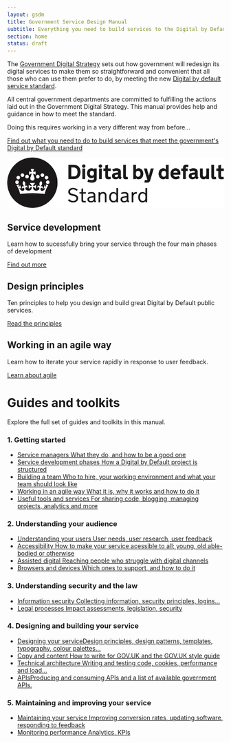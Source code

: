 ```yaml
---
layout: gsdm
title: Government Service Design Manual
subtitle: Everything you need to build services to the Digital by Default standard
section: home
status: draft
---
```


<div class="guides-intro">
  <p>
  The <a href="http://publications.cabinetoffice.gov.uk/digital/">Government Digital Strategy</a> sets out how government will redesign its digital services to make them so straightforward and convenient that all those who can use them prefer to do, by meeting the new <a href="/digital-by-default">Digital by default service standard</a>.
  </p>
  <p>
  All central government departments are committed to fulfilling the actions laid out in the Government Digital Strategy.  This manual provides help and guidance in how to meet the standard.
  </p>
  <p>
    Doing this requires working in a very different way from before...
  </p>
</div>

<div class="home-page-hero"> 
  <a href="/digital-by-default/">
  <p>Find out what you need to do to build services that meet the government's Digital by Default standard</p> 
  <img src="/assets/images/DbD-kitemark.png" alt="Digital by Default standard" />
  </a>
</div>


<div class="home-page-promos">
  <div>
    <h2>Service development</h2>
    <p>Learn how to sucessfully bring your service through the four main phases of development</p>
    <p class="action"><a href="guides-and-toolkits/phases">Find out more</a></p>
  </div>
  <div>
    <h2>Design principles</h2>
    <p>Ten principles to help you design and build great Digital by Default public services.</p>
    <p class="action"><a href="https://www.gov.uk/designprinciples">Read the principles</a></p>
  </div>
  <div>
    <h2>Working in an agile way</h2>
    <p>Learn how to iterate your service rapidly in response to user feedback.</p>
    <p class="action"><a href="/guides-and-toolkits/working-in-an-agile-way/">Learn about agile</a></p>
  </div>
</div>



<!--
<a href="guides-and-toolkits/phases">
  <img class="phase-diagram" src="/assets/images/DBD_Graph.jpg" alt="Diagram showing the four main development phases of a Digital by Default service" />
</a>
-->

<h1>Guides and toolkits</h1>

Explore the full set of guides and toolkits in this manual.

<div class="topic">
  <h3>1. Getting started</h3>
  <ul>
      <li><a href="/guides-and-toolkits/building-a-team/servicemanager.html"><span class="title">Service managers</span><span class="description">  What they do, and how to be a good one</span></a></li>
      <li><a href="/guides-and-toolkits/phases"><span class="title">Service development phases</span><span class="description">  How a Digital by Default project is structured</span></a></li>
      <li><a href="/guides-and-toolkits/building-a-team/"><span class="title">Building a team</span><span class="description">  Who to hire, your working environment and what your team should look like</span></a></li>
      <li><a href="/guides-and-toolkits/working-in-an-agile-way/"><span class="title">Working in an agile way</span><span class="description">  What it is, why it works and how to do it</span></a></li>
      <li><a href="/guides-and-toolkits/tools-and-services/"><span class="title">Useful tools and services</span><span class="description">  For sharing code, blogging, managing projects, analytics and more</span></a></li>
  </ul>
</div>
<div class="topic">
<h3>2. Understanding your audience</h3>
  <ul>
      <li><a href="/guides-and-toolkits/understanding-your-users/"><span class="title">Understanding your users</span><span class="description">  User needs, user research, user feedback</span></a></li>
      <li><a href="/guides-and-toolkits/accessibility"><span class="title">Accessibility</span><span class="description">  How to make your service acessible to all; young, old able-bodied or otherwise</span></a></li>
      <li><a href="/guides-and-toolkits/assisted-digital"><span class="title">Assisted digital</span><span class="description">  Reaching people who struggle with digital channels</span></a></li>
      <li><a href="/guides-and-toolkits/designing-your-service/browsercompatibility.html"><span class="title">Browsers and devices</span><span class="description">  Which ones to support, and how to do it</span></a></li>
  </ul>
</div>
<div class="topic">
<h3>3. Understanding security and the law</h3>
<ul>
    <!--<li><a href=""><span class="title">Identity assurance</span><span class="description">  What it is and how to design for it</span></a></li>-->
    <li><a href="/guides-and-toolkits/information-security"><span class="title">Information security</span><span class="description">  Collecting information, security principles, logins...</span></a></li>
    <li><a href="/guides-and-toolkits/legal-processes"><span class="title">Legal processes</span><span class="description"> Impact assessments, legislation, security</span></a></li>
</ul>
</div>
<div class="topic">
<h3>4. Designing and building your service</h3>
  <ul>
    <li><a href="/guides-and-toolkits/designing-your-service"><span class="title">Designing your service</span><span class="description">Design principles, design patterns, templates, typography, colour palettes...</span></a></li>
    <li><a href="/guides-and-toolkits/copy-and-content"><span class="title">Copy and content</span><span class="description">  How to write for GOV.UK and the GOV.UK style guide</span></a></li>
      <li><a href="/guides-and-toolkits/technical-architecture"><span class="title">Technical architecture</span><span class="description">  Writing and testing code, cookies, performance and load...</span></a></li>
      <li><a href="/guides-and-toolkits/apis/"><span class="title">APIs</span><span class="description">Producing and consuming APIs and a list of available government APIs.</span></a></li>
      <!--<li><a href="/guides-and-toolkits/apis"><span class="title">Using open source</span><span class="description">Lorem ipsum</span></a></li>-->
    </ul>
</div>
<div class="topic">
<h3>5. Maintaining and improving your service</h3>
  <ul>
      <li><a href="/guides-and-toolkits/maintaining-services"><span class="title">Maintaining your service</span><span class="description">  Improving conversion rates, updating software,  responding to feedback</span></a></li>
      <li><a href="/guides-and-toolkits/monitoring-performance"><span class="title">Monitoring performance</span><span class="description">  Analytics, KPIs</span></a></li>
  </ul>
</div>

